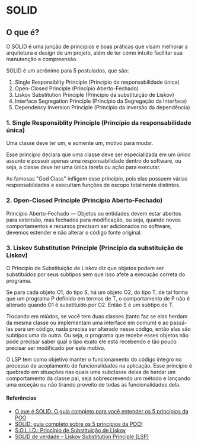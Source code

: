 # SOLID

## O que é?

O SOLID é uma junção de princípios e boas práticas que visam melhorar a arquitetura e design de um projeto, além de ter como intuito facilitar sua manutenção e compreensão.

SOLID é um acrônimo para 5 postulados, que são:

1. Single Responsiblity Principle (Princípio da responsabilidade única)
2. Open-Closed Principle (Princípio Aberto-Fechado)
3. Liskov Substitution Principle (Princípio da substituição de Liskov)
4. Interface Segregation Principle (Princípio da Segregação da Interface)
5. Dependency Inversion Principle (Princípio da inversão da dependência)


### 1. Single Responsiblity Principle (Princípio da responsabilidade única)

Uma classe deve ter um, e somente um, motivo para mudar.

Esse princípio declara que uma classe deve ser especializada em um único assunto e possuir apenas uma responsabilidade dentro do software, ou seja, a classe deve ter uma única tarefa ou ação para executar.

As famosas "God Class" infligem esse princípio, pois elas possuem várias responsabildades e execultam funções de escopo totalmente distintos. 

### 2. Open-Closed Principle (Princípio Aberto-Fechado)

Princípio Aberto-Fechado — Objetos ou entidades devem estar abertos para extensão, mas fechados para modificação, ou seja, quando novos comportamentos e recursos precisam ser adicionados no software, devemos estender e não alterar o código fonte original.

### 3. Liskov Substitution Principle (Princípio da substituição de Liskov)

O Princípio de Substituição de Liskov diz que objetos podem ser substituídos por seus subtipos sem que isso afete a execução correta do programa.

Se para cada objeto O1, do tipo S, há um objeto O2, do tipo T, de tal forma que um programa P definido em termos de T, o comportamento de P não é alterado quando O1 é substituído por O2. Então S é um subtipo de T.

Trocando em miúdos, se você tem duas classes (tanto faz se elas herdam da mesma classe ou implementam uma interface em comum) e ao passá-las para um código, nada precisa ser alterado nesse código, então elas são subtipos uma da outra. Ou seja, o programa que recebe esses objetos não pode precisar saber qual o tipo exato ele está recebendo e tão pouco precisar ser modificado por este motivo.

O LSP tem como objetivo manter o funcionamento do código íntegro no processo de acoplamento de funcionalidades na aplicação. Esse princípio é quebrado em situações nas quais uma subclasse deixa de herdar um comportamento da classe pai, seja sobrescrevendo um método e lançando uma exceção ou não tirando proveito de todas as funcionalidades dela.

#### Referências
<ul>
  <li>
  <a href="https://medium.com/desenvolvendo-com-paixao/o-que-%C3%A9-solid-o-guia-completo-para-voc%C3%AA-entender-os-5-princ%C3%ADpios-da-poo-2b937b3fc530">
    O que é SOLID: O guia completo para você entender os 5 princípios da POO
  </a>
  </li>
  <li>
    <a href="https://blog.betrybe.com/linguagem-de-programacao/solid-cinco-principios-poo/">
      SOLID: guia completo sobre os 5 princípios da POO!
    </a>
  </li>
  <li>
    <a href="https://www.campuscode.com.br/conteudos/s-o-l-i-d-principio-de-substituicao-de-liskov">
      S.O.L.I.D.: Princípio de Substituição de Liskov
    </a>
  </li>
  <li>
    <a href="https://www.blogdoft.com.br/2020/03/15/solid-de-verdade-liskov-substitution-principle-lsp/">
      SOLID de verdade – Liskov Substitution Principle (LSP)
    </a>
  </li>
</ul>

